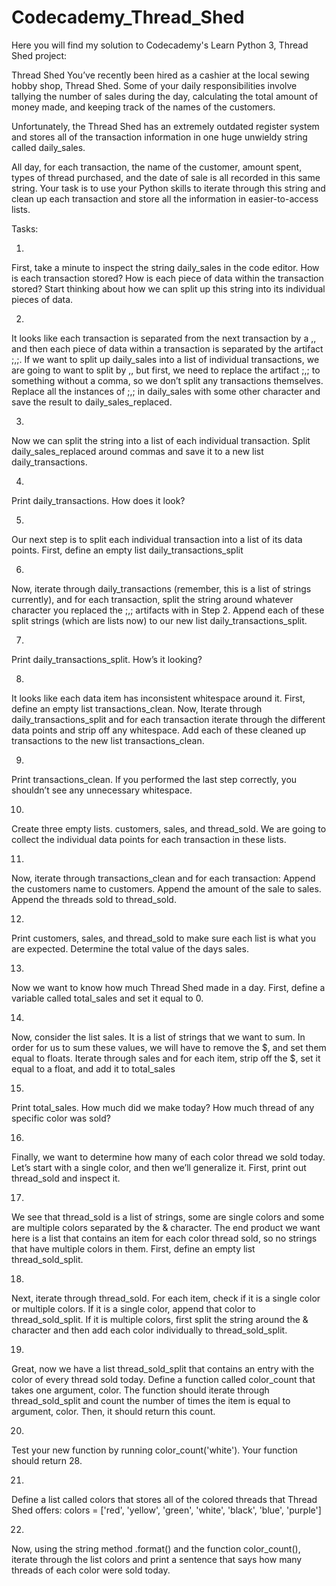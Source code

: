 # Codecademy_Thread_Shed

Here you will find my solution to Codecademy's Learn Python 3, Thread Shed project:


Thread Shed
You’ve recently been hired as a cashier at the local sewing hobby shop, Thread Shed. Some of your daily responsibilities involve tallying the number of sales during the day, calculating the total amount of money made, and keeping track of the names of the customers.

Unfortunately, the Thread Shed has an extremely outdated register system and stores all of the transaction information in one huge unwieldy string called daily_sales.

All day, for each transaction, the name of the customer, amount spent, types of thread purchased, and the date of sale is all recorded in this same string. Your task is to use your Python skills to iterate through this string and clean up each transaction and store all the information in easier-to-access lists.

Tasks:

1.
First, take a minute to inspect the string daily_sales in the code editor.
How is each transaction stored? How is each piece of data within the transaction stored?
Start thinking about how we can split up this string into its individual pieces of data.

2.
It looks like each transaction is separated from the next transaction by a ,, and then each piece of data within a transaction is separated by the artifact ;,;.
If we want to split up daily_sales into a list of individual transactions, we are going to want to split by ,, but first, we need to replace the artifact ;,; to something without a comma, so we don’t split any transactions themselves.
Replace all the instances of ;,; in daily_sales with some other character and save the result to daily_sales_replaced.

3.
Now we can split the string into a list of each individual transaction.
Split daily_sales_replaced around commas and save it to a new list daily_transactions.

4.
Print daily_transactions.
How does it look?

5.
Our next step is to split each individual transaction into a list of its data points.
First, define an empty list daily_transactions_split

6.
Now, iterate through daily_transactions (remember, this is a list of strings currently), and for each transaction, split the string around whatever character you replaced the ;,; artifacts with in Step 2.
Append each of these split strings (which are lists now) to our new list daily_transactions_split.

7.
Print daily_transactions_split.
How’s it looking?

8.
It looks like each data item has inconsistent whitespace around it. First, define an empty list transactions_clean.
Now, Iterate through daily_transactions_split and for each transaction iterate through the different data points and strip off any whitespace.
Add each of these cleaned up transactions to the new list transactions_clean.

9.
Print transactions_clean.
If you performed the last step correctly, you shouldn’t see any unnecessary whitespace.

10.
Create three empty lists. customers, sales, and thread_sold. We are going to collect the individual data points for each transaction in these lists.

11.
Now, iterate through transactions_clean and for each transaction:
Append the customers name to customers.
Append the amount of the sale to sales.
Append the threads sold to thread_sold.

12.
Print customers, sales, and thread_sold to make sure each list is what you are expected.
Determine the total value of the days sales.

13.
Now we want to know how much Thread Shed made in a day.
First, define a variable called total_sales and set it equal to 0.

14.
Now, consider the list sales. It is a list of strings that we want to sum. In order for us to sum these values, we will have to remove the $, and set them equal to floats.
Iterate through sales and for each item, strip off the $, set it equal to a float, and add it to total_sales

15.
Print total_sales.
How much did we make today?
How much thread of any specific color was sold?

16.
Finally, we want to determine how many of each color thread we sold today. Let’s start with a single color, and then we’ll generalize it.
First, print out thread_sold and inspect it.

17.
We see that thread_sold is a list of strings, some are single colors and some are multiple colors separated by the & character.
The end product we want here is a list that contains an item for each color thread sold, so no strings that have multiple colors in them.
First, define an empty list thread_sold_split.

18.
Next, iterate through thread_sold. For each item, check if it is a single color or multiple colors. If it is a single color, append that color to thread_sold_split.
If it is multiple colors, first split the string around the & character and then add each color individually to thread_sold_split.

19.
Great, now we have a list thread_sold_split that contains an entry with the color of every thread sold today.
Define a function called color_count that takes one argument, color. The function should iterate through thread_sold_split and count the number of times the item is equal to argument, color. Then, it should return this count.

20.
Test your new function by running color_count('white').
Your function should return 28.

21.
Define a list called colors that stores all of the colored threads that Thread Shed offers:
colors = ['red', 'yellow', 'green', 'white', 'black', 'blue', 'purple']

22.
Now, using the string method .format() and the function color_count(), iterate through the list colors and print a sentence that says how many threads of each color were sold today.
